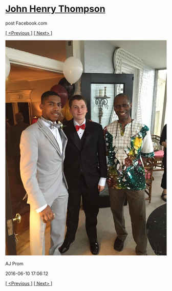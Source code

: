 # [John Henry Thompson](../README.md)
post Facebook.com

[[ <Previous ]](2016-06-10-30.md) [[ Next> ]](2016-06-10-32.md)

[![](../media/2016-06-10/AJ-Prom-29.jpg)](../README.md)

AJ Prom

2016-06-10 17:06:12

[[ <Previous ]](2016-06-10-30.md) [[ Next> ]](2016-06-10-32.md)